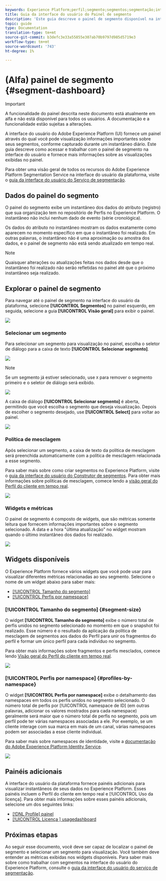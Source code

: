 ```yaml
---
keywords: Experience Platform;perfil;segmento;segmentos;segmentação;interface do usuário;UI;personalização;painel de segmento;painel;;;segment;segmentation;user interface;personalization;segment;
title: Guia da interface do usuário do Painel de segmento
description: 'Este guia descreve o painel de segmento disponível na interface do usuário do Adobe Experience Platform. '
topic: guide
type: Documentation
translation-type: tm+mt
source-git-commit: b3defc3e33a55855e307ab70b9797d985d5719e3
workflow-type: tm+mt
source-wordcount: '743'
ht-degree: 1%

---
```



# (Alfa) painel de segmento {#segment-dashboard}

>[!IMPORTANT]
>
>A funcionalidade do painel descrita neste documento está atualmente em alfa e não está disponível para todos os usuários. A documentação e a funcionalidade estão sujeitas a alterações.

A interface do usuário do Adobe Experience Platform (UI) fornece um painel através do qual você pode visualização informações importantes sobre seus segmentos, conforme capturado durante um instantâneo diário. Este guia descreve como acessar e trabalhar com o painel de segmento na interface do usuário e fornece mais informações sobre as visualizações exibidas no painel.

Para obter uma visão geral de todos os recursos do Adobe Experience Platform Segmentation Service na interface do usuário da plataforma, visite o [guia da interface do usuário do Serviço de segmentação](overview.md).

## Dados do painel do segmento

O painel do segmento exibe um instantâneo dos dados do atributo (registro) que sua organização tem no repositório de Perfis no Experience Platform. O instantâneo não inclui nenhum dado de evento (série cronológica).

Os dados do atributo no instantâneo mostram os dados exatamente como aparecem no momento específico em que o instantâneo foi realizado. Em outras palavras, o instantâneo não é uma aproximação ou amostra dos dados, e o painel de segmento não está sendo atualizado em tempo real.

>[!NOTE]
>
>Quaisquer alterações ou atualizações feitas nos dados desde que o instantâneo foi realizado não serão refletidas no painel até que o próximo instantâneo seja realizado.

## Explorar o painel de segmento

Para navegar até o painel de segmento na interface do usuário da plataforma, selecione **[!UICONTROL Segmentos]** no painel esquerdo, em seguida, selecione a guia **[!UICONTROL Visão geral]** para exibir o painel.

![](../images/ui/segment-dashboard/dashboard-overview.png)

### Selecionar um segmento

Para selecionar um segmento para visualização no painel, escolha o seletor de diálogo para a caixa de texto **[!UICONTROL Selecionar segmento]**.

![](../images/ui/segment-dashboard/select-segment.png)

>[!NOTE]
>
>Se um segmento já estiver selecionado, use `X` para remover o segmento primeiro e o seletor de diálogo será exibido.
>
>![](../images/ui/segment-dashboard/remove-segment.png)

A caixa de diálogo **[!UICONTROL Selecionar segmento]** é aberta, permitindo que você escolha o segmento que deseja visualização. Depois de escolher o segmento desejado, use **[!UICONTROL Select]** para voltar ao painel.

![](../images/ui/segment-dashboard/select-segment-dialog.png)

### Política de mesclagem

Após selecionar um segmento, a caixa de texto da política de mesclagem será preenchida automaticamente com a política de mesclagem relacionada a esse segmento.

Para saber mais sobre como criar segmentos no Experience Platform, visite o [guia da interface do usuário do Construtor de segmentos](segment-builder.md). Para obter mais informações sobre políticas de mesclagem, comece lendo a [visão geral do Perfil do cliente em tempo real](../../profile/home.md).

![](../images/ui/segment-dashboard/merge-policy.png)

### Widgets e métricas

O painel de segmento é composto de widgets, que são métricas somente leitura que fornecem informações importantes sobre o segmento selecionado. A data e a hora &quot;última atualização&quot; no widget mostram quando o último instantâneo dos dados foi realizado.

![](../images/ui/segment-dashboard/widget-timestamp.png)

## Widgets disponíveis

O Experience Platform fornece vários widgets que você pode usar para visualizar diferentes métricas relacionadas ao seu segmento. Selecione o nome de um widget abaixo para saber mais:

* [[!UICONTROL Tamanho do segmento]](#segment-size)
* [[!UICONTROL Perfis por namespace]](#profiles-by-namespace)

### [!UICONTROL Tamanho do segmento] {#segment-size}

O widget **[!UICONTROL Tamanho do segmento]** exibe o número total de perfis unidos no segmento selecionado no momento em que o snapshot foi realizado. Esse número é o resultado da aplicação da política de mesclagem de segmentos aos dados do Perfil para unir os fragmentos do perfil e formar um único perfil para cada indivíduo no segmento.

Para obter mais informações sobre fragmentos e perfis mesclados, comece lendo [Visão geral do Perfil do cliente em tempo real](../home.md).

![](../images/ui/segment-dashboard/segment-size.png)

### [!UICONTROL Perfis por namespace] {#profiles-by-namespace}

O widget **[!UICONTROL Perfis por namespace]** exibe o detalhamento das namespaces em todos os perfis unidos no segmento selecionado. O número total de perfis por [!UICONTROL namespace de ID] (em outras palavras, adicionar os valores mostrados para cada namespace) geralmente será maior que o número total de perfis no segmento, pois um perfil pode ter várias namespaces associadas a ele. Por exemplo, se um cliente interage com sua marca em mais de um canal, várias namespaces podem ser associadas a esse cliente individual.

Para saber mais sobre namespaces de identidade, visite a [documentação do Adobe Experience Platform Identity Service](../../identity-service/home.md).

![](../images/ui/segment-dashboard/profiles-by-namespace.png)

## Painéis adicionais

A interface do usuário da plataforma fornece painéis adicionais para visualizar instantâneos de seus dados no Experience Platform. Esses painéis incluem o Perfil do cliente em tempo real e [!UICONTROL Uso da licença]. Para obter mais informações sobre esses painéis adicionais, selecione um dos seguintes links:

* [[!DNL Profile] painel](../../profile/ui/profile-dashboard.md)
* [[!UICONTROL Licença ] usagedashboard](../../landing/license-usage-dashboard.md)

## Próximas etapas

Ao seguir esse documento, você deve ser capaz de localizar o painel de segmento e selecionar um segmento para visualização. Você também deve entender as métricas exibidas nos widgets disponíveis. Para saber mais sobre como trabalhar com segmentos na interface do usuário do Experience Platform, consulte o [guia da interface do usuário do serviço de segmentação](overview.md).